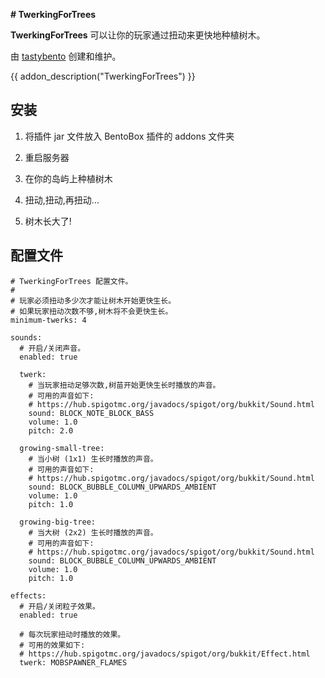 **# TwerkingForTrees**

**TwerkingForTrees** 可以让你的玩家通过扭动来更快地种植树木。

由 [tastybento](https://github.com/tastybento) 创建和维护。

{{ addon_description("TwerkingForTrees") }}

## 安装

1. 将插件 jar 文件放入 BentoBox 插件的 addons 文件夹

2. 重启服务器

3. 在你的岛屿上种植树木

4. 扭动,扭动,再扭动...

5. 树木长大了!

## 配置文件

```
# TwerkingForTrees 配置文件。
#
# 玩家必须扭动多少次才能让树木开始更快生长。
# 如果玩家扭动次数不够,树木将不会更快生长。
minimum-twerks: 4

sounds:
  # 开启/关闭声音。
  enabled: true
  
  twerk:
    # 当玩家扭动足够次数,树苗开始更快生长时播放的声音。
    # 可用的声音如下:
    # https://hub.spigotmc.org/javadocs/spigot/org/bukkit/Sound.html
    sound: BLOCK_NOTE_BLOCK_BASS
    volume: 1.0
    pitch: 2.0
  
  growing-small-tree:
    # 当小树 (1x1) 生长时播放的声音。
    # 可用的声音如下:
    # https://hub.spigotmc.org/javadocs/spigot/org/bukkit/Sound.html
    sound: BLOCK_BUBBLE_COLUMN_UPWARDS_AMBIENT
    volume: 1.0
    pitch: 1.0
  
  growing-big-tree:
    # 当大树 (2x2) 生长时播放的声音。
    # 可用的声音如下:
    # https://hub.spigotmc.org/javadocs/spigot/org/bukkit/Sound.html
    sound: BLOCK_BUBBLE_COLUMN_UPWARDS_AMBIENT
    volume: 1.0  
    pitch: 1.0

effects:
  # 开启/关闭粒子效果。
  enabled: true
  
  # 每次玩家扭动时播放的效果。
  # 可用的效果如下:
  # https://hub.spigotmc.org/javadocs/spigot/org/bukkit/Effect.html
  twerk: MOBSPAWNER_FLAMES
```